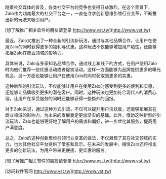 随着社交媒体的普及，各类社交平台的竞争也变得日益激烈。在这个背景下，Zalo作为越南最大的社交平台之一，一直在寻求创新思维引领行业变革，不断推出新的玩法来吸引用户。

[想了解推广相关软件的朋友请登录 http://www.vst.tw](http://www.vst.tw)

最近，Zalo又推出了一种全新的引流新玩法，通过与其他品牌合作，让用户在使用Zalo的同时获得更多的福利与优惠。这种玩法不仅能够增加用户粘性，还能够拓展Zalo在商业领域的影响力。

具体来说，Zalo与多家知名品牌合作，通过线上和线下的方式，在用户使用Zalo时向他们推荐一些优惠活动或者促销活动。这样一方面能够为品牌提供更多的曝光机会，另一方面也能够让用户在使用Zalo的同时获取到更多的实惠。

这种新型的引流玩法，不仅能够让用户在使用Zalo时感受到更多的便利和实惠，还能够让品牌吸引更多的潜在客户。同时，这种玩法也更加符合现代人的消费心理，让用户在享受服务的同时还能够获得一些额外的回报。

对于Zalo来说，通过这种方式引流，不仅可以提升用户活跃度，还能够拓展其在商业领域的影响力，为未来的发展奠定更加坚实的基础。此外，借助这种新型的引流玩法，Zalo也能够更好地了解用户的需求和偏好，进一步优化其服务，提高用户满意度。

总之，Zalo的这种创新思维引领行业变革的做法，不仅展现了其在社交领域的实力，也为其他社交平台提供了借鉴和启示。在未来的发展中，相信Zalo还将推出更多的创新玩法，为用户带来更便捷、更实惠的服务。

[想了解推广相关软件的朋友请登录 http://www.vst.tw](http://www.vst.tw)


[访问软件官网 http://www.vst.tw](http://www.vst.tw)

